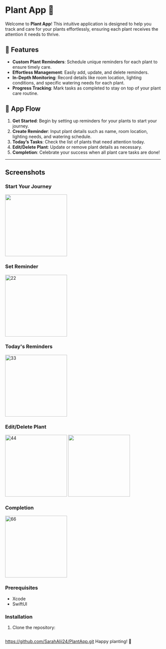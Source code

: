 # Plant App 🌱

Welcome to **Plant App**! This intuitive application is designed to help you track and care for your plants effortlessly, ensuring each plant receives the attention it needs to thrive.

## 🌟 Features

- **Custom Plant Reminders**: Schedule unique reminders for each plant to ensure timely care.
- **Effortless Management**: Easily add, update, and delete reminders.
- **In-Depth Monitoring**: Record details like room location, lighting conditions, and specific watering needs for each plant.
- **Progress Tracking**: Mark tasks as completed to stay on top of your plant care routine.

## 🚀 App Flow

1. **Get Started**: Begin by setting up reminders for your plants to start your journey.
2. **Create Reminder**: Input plant details such as name, room location, lighting needs, and watering schedule.
3. **Today’s Tasks**: Check the list of plants that need attention today.
4. **Edit/Delete Plant**: Update or remove plant details as necessary.
5. **Completion**: Celebrate your success when all plant care tasks are done!

---
## Screenshots

### Start Your Journey

<img src="https://github.com/user-attachments/assets/90cd92ad-995c-4c7f-9fc0-76c18ebb3c8d" width="200">

### Set Reminder

<img width="200" alt="22" src="https://github.com/user-attachments/assets/7fed7303-7cec-4e9a-b498-c5caf65dabdd">

### Today's Reminders

<img width="200" alt="33" src="https://github.com/user-attachments/assets/da0fc319-8461-4854-beab-8969b246cad2">

### Edit/Delete Plant

<img width="200" alt="44" src="https://github.com/user-attachments/assets/845c4c8d-3ded-47da-9b04-06c64f068df8">
<img src="https://github.com/user-attachments/assets/b0fe13bb-b6aa-4721-895f-aa75e2860d74" width="200">


### Completion

<img width="200" alt="66" src="https://github.com/user-attachments/assets/cc3c2209-bc58-4b73-b601-ff8bc147a1a0">

### Prerequisites

- Xcode 
- SwiftUI

 ### Installation

1. Clone the repository:
   ```bash
  https://github.com/SarahAlii24/PlantApp.git
Happy planting! 🌿
